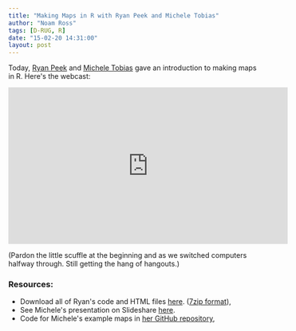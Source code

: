 ```yaml
---
title: "Making Maps in R with Ryan Peek and Michele Tobias"
author: "Noam Ross"
tags: [D-RUG, R]
date: "15-02-20 14:31:00"
layout: post
--- 
```


Today, [Ryan Peek](http://ucdavis.academia.edu/RyanPeek) and [Michele Tobias](https://sites.google.com/site/mtobiasresearch/) gave an introduction to making maps in R. Here's the webcast:

<iframe width="560" height="315" src="http://www.youtube.com/embed/7wNkCeE9SCU" frameborder="0" allowfullscreen></iframe>

(Pardon the little scuffle at the beginning and as we switched computers halfway through. Still getting the hang of hangouts.)

### Resources:

-   Download all of Ryan's code and HTML files [here](/files/makingmaps.7z). ([7zip format](http://www.7-zip.org/)), 
-   See Michele's presentation on Slideshare [here](http://www.slideshare.net/MicheleTobias/leafletr).
-   Code for Michele's example maps in [her GitHub repository](https://github.com/MicheleTobias/maps),
